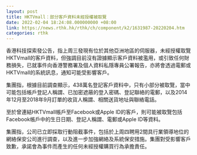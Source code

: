 ```yaml
---
layout: post
title: HKTVmall：部分客戶資料未經授權被取覽
date: 2022-02-04 18:24:08.000000000 +08:00
link: https://news.rthk.hk/rthk/ch/component/k2/1631987-20220204.htm
categories: rthk
---
```


香港科技探索發公告，指上周三發現有位於其他亞洲地區的伺服器，未經授權取覽HKTVmall的客戶資料，但強調目前沒有證據顯示客戶資料被濫用，或引致任何財務損失，已就事件向香港警務署及個人資料私隱專員公署報告，亦將會透過電郵或HKTVmall的系統訊息，通知可能受影響客戶。

集團指，根據目前調查顯示，438萬名登記客戶資料中，只有小部分被取覽，當中可能包括帳戶登記人稱謂、已加密遮蔽的登入密碼、登記聯絡的電郵，以及2014年12月至2018年9月訂單的收貨人稱謂、相關送貨地址與聯絡電話。

至於曾連結HKTVmall帳戶至Facebook或Apple ID的客戶，則可能被取覽包括Facebook帳戶中的生日日期、登記人稱謂、電郵或Apple ID等資料。

集團指，公司已立即採取行動阻截事件，包括於上周四聘用2間具行業領導地位的網絡保安公司進行調查，以及進一步加強網絡及系統保安措施。集團對受影響客戶致歉，承諾會為事件而產生的任何未經授權購買行為承擔責任。
